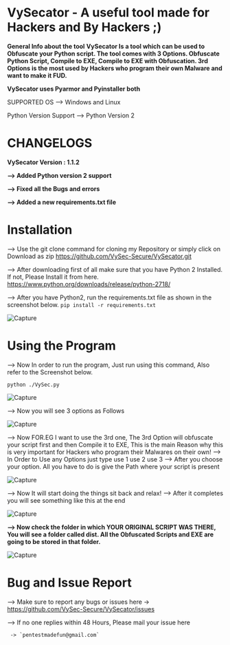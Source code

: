 # VySecator - A useful tool made for Hackers and By Hackers ;)
**General Info about the tool**
**VySecator Is a tool which can be used to Obfuscate your Python script. The tool comes with 3 Options. Obfuscate Python Script, Compile to EXE, Compile to EXE with Obfuscation.
3rd Options is the most used by Hackers who program their own Malware and want to make it FUD.**

**VySecator uses Pyarmor and Pyinstaller both**

SUPPORTED OS --> Windows and Linux

Python Version Support --> Python Version 2 

# CHANGELOGS
**VySecator Version : 1.1.2**

 **--> Added Python version 2 support**
 
 **--> Fixed all the Bugs and errors**
 
 **--> Added a new requirements.txt file**
 
 
# Installation
 --> Use the git clone command for cloning my Repository or simply click on Download as zip
     https://github.com/VySec-Secure/VySecator.git
 
 --> After downloading first of all make sure that you have Python 2 Installed. If not, Please Install it from here.
     https://www.python.org/downloads/release/python-2718/
     
 --> After you have Python2, run the requirements.txt file as shown in the screenshot below.
    `pip install -r requirements.txt`
  
![Capture](https://user-images.githubusercontent.com/67494275/87252887-26993480-c494-11ea-8571-dea7161c7338.PNG)

# Using the Program
 --> Now In order to run the program, Just run using this command, Also refer to the Screenshot below.
 
 `python ./VySec.py`
 
 ![Capture](https://user-images.githubusercontent.com/67494275/87252963-bfc84b00-c494-11ea-8cff-91cb2443e1f4.PNG)

 --> Now you will see 3 options as Follows
 
 
 ![Capture](https://user-images.githubusercontent.com/67494275/87253034-74fb0300-c495-11ea-8571-15b2a5115f5c.PNG)
 
 --> Now FOR.EG I want to use the 3rd one, The 3rd Option will obfuscate your script first and then Compile it to EXE,
     This is the main Reason why this is very important for Hackers who program their Malwares on their own!
 --> In Order to Use any Options just type
     use 1
     use 2
     use 3
 --> After you choose your option. All you have to do is give the Path where your script is present
 
![Capture](https://user-images.githubusercontent.com/67494275/87253103-15e9be00-c496-11ea-92cc-c1cafd60eca3.PNG)
 
 --> Now It will start doing the things sit back and relax!
 --> After it completes you will see something like this at the end
 
 ![Capture](https://user-images.githubusercontent.com/67494275/87253117-33b72300-c496-11ea-92df-904d57a09169.PNG)
 
 **--> Now check the folder in which YOUR ORIGINAL SCRIPT WAS THERE, You will see a folder called dist. All the Obfuscated Scripts and EXE are going to be stored in that folder.**
 
 ![Capture](https://user-images.githubusercontent.com/67494275/87253147-63fec180-c496-11ea-86af-ec1a25035e0c.PNG)


# Bug and Issue Report
 --> Make sure to report any bugs or issues here -> https://github.com/VySec-Secure/VySecator/issues
 
 --> If no one replies within 48 Hours, Please mail your issue here 
     
     -> `pentestmadefun@gmail.com`
 
